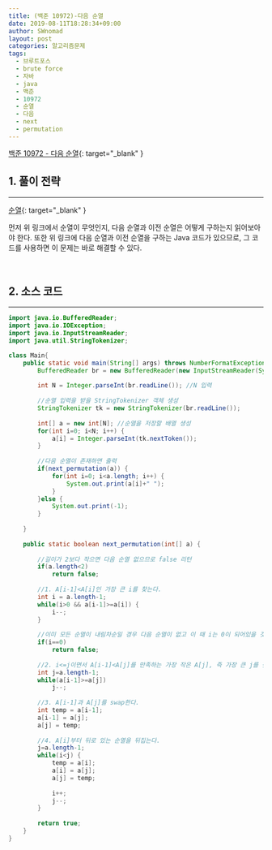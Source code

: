 ```yaml
---
title: (백준 10972)-다음 순열
date: 2019-08-11T18:28:34+09:00
author: SWnomad
layout: post
categories: 알고리즘문제
tags:
  - 브루트포스
  - brute force
  - 자바
  - java
  - 백준
  - 10972
  - 순열
  - 다음
  - next
  - permutation
---
```


[백준 10972 - 다음 순열](https://www.acmicpc.net/problem/10972){: target="_blank" }

## 1. 풀이 전략
* * *

[순열](https://swnomad.github.io/2019/08/11/permutation/){: target="_blank" }

먼저 위 링크에서 순열이 무엇인지, 다음 순열과 이전 순열은 어떻게 구하는지 읽어보아야 한다. 또한 위 링크에 다음 순열과 이전 순열을 구하는 Java 코드가 있으므로, 그 코드를 사용하면 이 문제는 바로 해결할 수 있다.

<br>

## 2. 소스 코드
* * *

~~~ java
import java.io.BufferedReader;
import java.io.IOException;
import java.io.InputStreamReader;
import java.util.StringTokenizer;

class Main{
	public static void main(String[] args) throws NumberFormatException, IOException {
		BufferedReader br = new BufferedReader(new InputStreamReader(System.in));
		
		int N = Integer.parseInt(br.readLine()); //N 입력
		
		//순열 입력을 받을 StringTokenizer 객체 생성
		StringTokenizer tk = new StringTokenizer(br.readLine());
		
		int[] a = new int[N]; //순열을 저장할 배열 생성
		for(int i=0; i<N; i++) {
			a[i] = Integer.parseInt(tk.nextToken());
		}
		
		//다음 순열이 존재하면 출력
		if(next_permutation(a)) {
			for(int i=0; i<a.length; i++) {
				System.out.print(a[i]+" ");
			}
		}else {
			System.out.print(-1);
		}
		
	}
	
	public static boolean next_permutation(int[] a) {
		
		//길이가 2보다 작으면 다음 순열 없으므로 false 리턴
		if(a.length<2)
			return false;
		
		//1. A[i-1]<A[i]인 가장 큰 i를 찾는다.
		int i = a.length-1;
		while(i>0 && a[i-1]>=a[i]) {
			i--;
		}
		
		//이미 모든 순열이 내림차순일 경우 다음 순열이 없고 이 때 i는 0이 되어있을 것이므로 false 반환
		if(i==0)
			return false;
		
		//2. i<=j이면서 A[i-1]<A[j]를 만족하는 가장 작은 A[j], 즉 가장 큰 j를 찾는다.
		int j=a.length-1;
		while(a[i-1]>=a[j])
			j--;
		
		//3. A[i-1]과 A[j]를 swap한다.
		int temp = a[i-1];
		a[i-1] = a[j];
		a[j] = temp;
		
		//4. A[i]부터 뒤로 있는 순열을 뒤집는다.
		j=a.length-1;
		while(i<j) {
			temp = a[i];
			a[i] = a[j];
			a[j] = temp;
			
			i++;
			j--;
		}
		
		return true;
	}
}
~~~